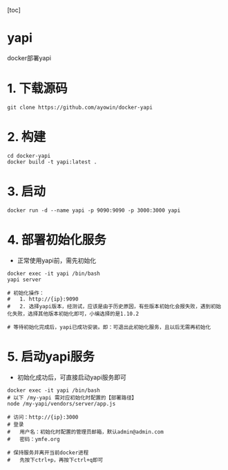[toc]



# yapi

docker部署yapi



# 1. 下载源码

```shell
git clone https://github.com/ayowin/docker-yapi
```



# 2. 构建

```shell
cd docker-yapi
docker build -t yapi:latest .
```



# 3. 启动

```shell
docker run -d --name yapi -p 9090:9090 -p 3000:3000 yapi
```



# 4. 部署初始化服务

* 正常使用yapi前，需先初始化

```shell
docker exec -it yapi /bin/bash
yapi server

# 初始化操作：
# 	1. http://{ip}:9090
#	2. 选择yapi版本，经测试，应该是由于历史原因，有些版本初始化会报失败，遇到初始化失败，选择其他版本初始化即可，小编选择的是1.10.2

# 等待初始化完成后，yapi已成功安装。即：可退出此初始化服务，且以后无需再初始化
```



# 5. 启动yapi服务

* 初始化成功后，可直接启动yapi服务即可

```shell
docker exec -it yapi /bin/bash
# 以下 /my-yapi 需对应初始化时配置的【部署路径】
node /my-yapi/vendors/server/app.js

# 访问：http://{ip}:3000
# 登录
# 	用户名：初始化时配置的管理员邮箱，默认admin@admin.com
#	密码：ymfe.org

# 保持服务并离开当前docker进程
#	先按下ctrl+p，再按下ctrl+q即可
```

